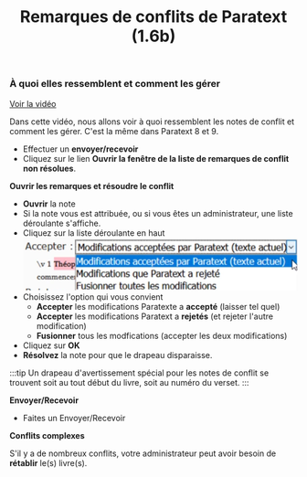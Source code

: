 ﻿---
title : Remarques de conflits de Paratext (1.6b)
---
### À quoi elles ressemblent et comment les gérer
[Voir la vidéo](https://vimeo.com/465445125)

Dans cette vidéo, nous allons voir à quoi ressemblent les notes de conflit et comment les gérer. C'est la même dans Paratext 8 et 9.

- Effectuer un **envoyer/recevoir**
- Cliquez sur le lien **Ouvrir la fenêtre de la liste de remarques de conflit non résolues**.

**Ouvrir les remarques et résoudre le conflit**

- **Ouvrir** la note
- Si la note vous est attribuée, ou si vous êtes un administrateur, une liste déroulante s'affiche.
- Cliquez sur la liste déroulante en haut
    ![](../media/accept-conflict-notes.fr.png)
- Choisissez l'option qui vous convient
    - **Accepter** les modifications Paratexte a **accepté** (laisser tel quel)
    - **Accepter** les modifications Paratext a **rejetés** (et rejeter l'autre modification)
    - **Fusionner** tous les modfications (accepter les deux modifications)
- Cliquez sur **OK**
- **Résolvez** la note pour que le drapeau disparaisse.

:::tip
Un drapeau d'avertissement spécial pour les notes de conflit se trouvent soit au tout début du livre, soit au numéro du verset.
:::

**Envoyer/Recevoir**

- Faites un Envoyer/Recevoir

**Conflits complexes**

S'il y a de nombreux conflits, votre administrateur peut avoir besoin de **rétablir** le(s) livre(s).

